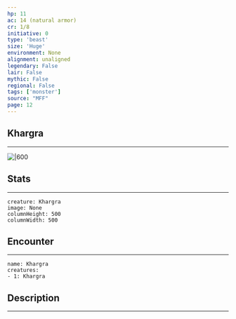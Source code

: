 ```yaml
---
hp: 11
ac: 14 (natural armor)
cr: 1/8
initiative: 0
type: 'beast'    
size: 'Huge'
environment: None
alignment: unaligned
legendary: False
lair: False
mythic: False
regional: False
tags: ['monster']
source: "MFF"
page: 12
---
```


## Khargra
---

![|600](D:/Program%20Files/5e.tools/img/bestiary/MFF/Khargra.png)

## Stats
---

```statblock
creature: Khargra
image: None
columnHeight: 500
columnWidth: 500
```

## Encounter
---

```encounter-table
name: Khargra
creatures:
- 1: Khargra
```

## Description
---




